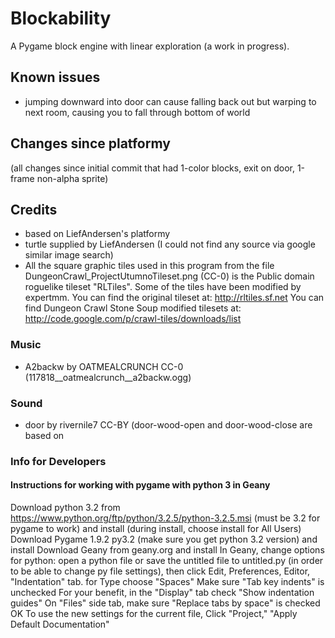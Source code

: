 # Blockability
A Pygame block engine with linear exploration (a work in progress).

## Known issues
* jumping downward into door can cause falling back out but warping to next room, causing you to fall through bottom of world
	
## Changes since platformy
(all changes since initial commit that had 1-color blocks, exit on door, 1-frame non-alpha sprite)

## Credits
* based on LiefAndersen's platformy
* turtle supplied by LiefAndersen (I could not find any source via google similar image search)
* All the square graphic tiles used in this program from the file DungeonCrawl_ProjectUtumnoTileset.png (CC-0) is the Public domain roguelike tileset "RLTiles". Some of the tiles have been modified by expertmm. You can find the original tileset at: http://rltiles.sf.net You can find Dungeon Crawl Stone Soup modified tilesets at: http://code.google.com/p/crawl-tiles/downloads/list

### Music
* A2backw by OATMEALCRUNCH CC-0 (117818__oatmealcrunch__a2backw.ogg)

### Sound
* door by rivernile7 CC-BY (door-wood-open and door-wood-close are based on 

### Info for Developers
#### Instructions for working with pygame with python 3 in Geany
Download python 3.2 from https://www.python.org/ftp/python/3.2.5/python-3.2.5.msi
 (must be 3.2 for pygame to work) and install (during install, choose install for All Users)
Download Pygame 1.9.2 py3.2 (make sure you get python 3.2 version) and install
Download Geany from geany.org and install
In Geany, change options for python:
open a python file or save the untitled file to untitled.py (in order to be able to change py file settings), then click Edit, Preferences, Editor, "Indentation" tab.
for Type choose "Spaces"
Make sure "Tab key indents" is unchecked
For  your benefit, in the "Display" tab check "Show indentation guides"
On "Files" side tab, make sure "Replace tabs by space" is checked
OK
To use the new settings for the current file, Click "Project," "Apply Default Documentation"
